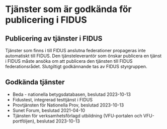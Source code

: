 # Tjänster som är godkända för publicering i FIDUS

## Publicering av tjänster i FIDUS

Tjänster som finns i till FIDUS anslutna federationer propageras inte automatiskt till FIDUS. Den tjänsteleverantör som önskar publicera en tjänst i FIDUS måste ansöka om att publicera den tjänsten till FIDUS federationsrådet. Slutgiltigt godkännande tas av FIDUS styrgruppen.

## Godkända tjänster

-   Beda - nationella betygsdatabasen, beslutad 2023-10-13
-   Fidustest, integrerad testtjänst i FIDUS
-   Provtjänsten för Nationella Prov, beslutad 2023-10-13
-   Sunet Forum, beslutad 2021-04-10
-   Tjänsten för verksamhetsförlagd utbildning (VFU-portalen och VFU-portföljen), beslutad 2023-10-13
